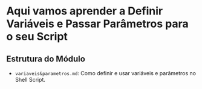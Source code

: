 # Aqui vamos aprender a Definir Variáveis e Passar Parâmetros para o seu Script



## Estrutura do Módulo
- `variaveis&parametros.md`: Como definir e usar variáveis e parâmetros no Shell Script.
